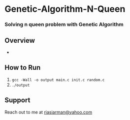 # Genetic-Algorithm-N-Queen
### Solving n queen problem with Genetic Algorithm

## Overview
*

## How to Run
1. ``gcc -Wall -o output main.c init.c random.c``
2. ``./output``


## Support
Reach out to me at riasiarman@yahoo.com
